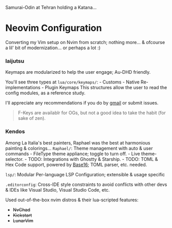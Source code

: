 Samurai-Odin at Tehran holding a Katana...

# Neovim Configuration
Converting my Vim setup on Nvim from scratch; nothing more...
& ofcourse a lil' bit of modernization... or perhaps a lot :)

### Iaijutsu
Keymaps are modularized to help the user engage; Au-DHD friendly.

You'll see three types at `lua/core/keymaps/`:
    - Customs
    - Native Re-implementations
    - Plugin Keymaps
This structures allow the user to read the config modules, as a reference study.

I'll appreciate any recommendations if you do by [gmail](manihabibinava@gmail.com) or submit issues.

> F-Keys are availablr for OGs, but not a good idea to take the habit (for sake of zen).

### Kendos
Among La Italia's best painters, Raphael was the best at harmonious painting & colorings...
`Raphael/`: Theme management with auto & user commands
    - FileType theme appliance; toggle to turn off.
    - Live theme-selector.
    - TODO: Integrations with Ghostty & Starship.
    - TODO: TOML & Hex Code support, powered by [Base16](https://github.com/RRethy/base16-nvim); TOML parser, etc. needed.


`lsp/`: Modular Per-language LSP Configuration; extensible & usage specific


`.editorconfig`: Cross-IDE style constraints to avoid conflicts with other devs & IDEs like Visual Studio, Visual Studio Code, etc.


Used out-of-the-box nvim distros & their lua-scripted features:
  - ~~NvChad~~
  - ~~Kickstart~~
  - ~~LunarVim~~
